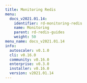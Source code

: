 ```yaml
---
title: Monitoring Redis
menu:
  docs_v2021.01.14:
    identifier: rd-monitoring-redis
    name: Monitoring
    parent: rd-redis-guides
    weight: 50
menu_name: docs_v2021.01.14
info:
  autoscaler: v0.1.0
  cli: v0.16.0
  community: v0.16.0
  enterprise: v0.3.0
  installer: v0.16.0
  version: v2021.01.14
---
```


